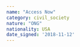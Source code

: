 ```yaml
---
name: "Access Now"
category: civil_society
nature: "ONG"
nationality: USA
date_signed: '2018-11-12'
---
```

    
